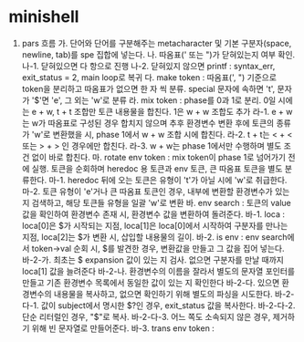 # minishell

1. pars 흐름
	가. 단어와 단어를 구분해주는 metacharacter 및 기본 구분자(space, newline, tab)를 spe 집합에 넣는다.
	나. 따옴표(' 또는 ")가 닫혀있는지 여부 확인. 
		나-1. 닫혀있으면 다 항으로 진행
		나-2. 닫혀있지 않으면 printf : syntax_err, exit_status = 2, main loop로 복귀
	다. make token : 따옴표(', ") 기준으로 token을 분리하고 따옴표가 없으면 한 자 씩 분류. special 문자에 속하면 't', 문자가 '$'면 'e', 그 외는 'w'로 분류
	라. mix token : phase를 0과 1로 분리. 0일 시에는 e + w, t + t 조합만 토큰 내용물을 합친다. 1은 w + w 조합도 추가
		라-1. e + w는 w가 따옴표로 구성된 경우 합치지 않으며 추후 환경변수 변환 후에 토큰의 종류가 'w'로 변환했을 시, phase 1에서 w + w 조합 시에 합친다. 
		라-2. t + t는 < + < 또는 > + > 인 경우에만 합친다.
		라-3. w + w는 phase 1에서만 수행하며 별도 조건 없이 바로 합친다.
	마. rotate env token : mix token이 phase 1로 넘어가기 전에 실행. 토큰을 순회하며 heredoc 용 토큰과 env 토큰, 큰 따옴표 토큰을 별도 분류한다.
		마-1. heredoc 뒤에 오는 토큰은 유형이 't'가 아닐 시에 'w'로 취급한다.
		마-2. 토큰 유형이 'e'거나 큰 따옴표 토큰인 경우, 내부에 변환할 환경변수가 있는 지 검색하고, 해당 토큰들 유형을 일괄 'w'로 변환
	바. env search : 토큰의 value 값을 확인하여 환경변수 존재 시, 환경변수 값을 변환하여 돌려준다.
		바-1. loca : loca[0]은 $가 시작되는 지점, loca[1]은 loca[0]에서 시작하여 구분자를 만나는 지점, loca[2]는 $가 변환 시, 삽입할 내용물의 길이.
		바-2. is env : env search에서 token->val 순회 시, $를 발견한 경우, 변환값을 만들고 그 값을 집어 넣는다.
			바-2-가. 최초는 $ expansion 값이 있는 지 검사. 없으면 구분자를 만날 때까지 loca[1] 값을 늘려준다
			바-2-나. 환경변수의 이름을 잘라서 별도의 문자열 포인터를 만들고 기존 환경변수 목록에서 동일한 값이 있는 지 확인한다
			바-2-다. 있으면 환경변수의 내용물을 복사하고, 없으면 확인하기 위해 별도의 파싱을 시도한다.
				바-2-다-1. 값이 subject에서 명시한 $?인 경우, exit_status 값을 복사한다.
				바-2-다-2. 단순 리터럴인 경우, "$"로 복사.
				바-2-다-3. 어느 쪽도 소속되지 않은 경우, 제거하기 위해 빈 문자열로 만들어준다.
		바-3. trans env token : 
